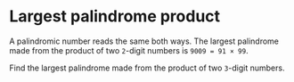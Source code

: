 # Largest palindrome product

A palindromic number reads the same both ways. The largest palindrome made from the product of two `2`-digit numbers is `9009 = 91 × 99`.

Find the largest palindrome made from the product of two `3`-digit numbers.
